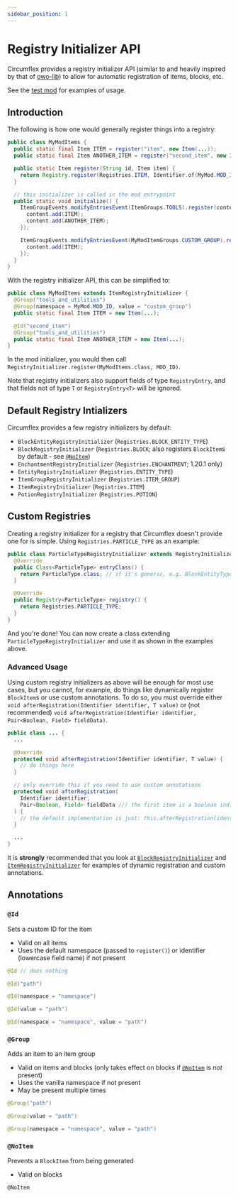 ```yaml
---
sidebar_position: 1
---
```


# Registry Initializer API

Circumflex provides a registry initializer API (similar to and heavily inspired by that of [owo-lib](https://docs.wispforest.io/owo/registration/)) to allow for automatic registration of items, blocks, etc.

See the [test mod](https://github.com/diacritics-owo/circumflex/tree/main/src/testmod/java/diacritics/owo) for examples of usage.

## Introduction

The following is how one would generally register things into a registry:

```java title="src/main/java/com/example/item/MyModItems.java"
public class MyModItems {
  public static final Item ITEM = register("item", new Item(...));
  public static final Item ANOTHER_ITEM = register("second_item", new Item(...)); // notice that the id doesn't match the field name

  public static Item register(String id, Item item) {
    return Registry.register(Registries.ITEM, Identifier.of(MyMod.MOD_ID, id), item);
  }

  // this initializer is called in the mod entrypoint
  public static void initialize() {
    ItemGroupEvents.modifyEntriesEvent(ItemGroups.TOOLS).register(content -> {
      content.add(ITEM);
      content.add(ANOTHER_ITEM);
    });

    ItemGroupEvents.modifyEntriesEvent(MyModItemGroups.CUSTOM_GROUP).register(content -> {
      content.add(ITEM);
    });
  }
}
```

With the registry initializer API, this can be simplified to:

```java title="src/main/java/com/example/item/MyModItems.java"
public class MyModItems extends ItemRegistryInitializer {
  @Group("tools_and_utilities")
  @Group(namespace = MyMod.MOD_ID, value = "custom_group")
  public static final Item ITEM = new Item(...);

  @Id("second_item")
  @Group("tools_and_utilities")
  public static final Item ANOTHER_ITEM = new Item(...);
}
```

In the mod initializer, you would then call `RegistryInitializer.register(MyModItems.class, MOD_ID)`.

Note that registry initializers also support fields of type `RegistryEntry`, and that fields not of type `T` or `RegistryEntry<T>` will be ignored.

## Default Registry Intializers

Circumflex provides a few registry initializers by default:

- `BlockEntityRegistryInitializer` (`Registries.BLOCK_ENTITY_TYPE`)
- `BlockRegistryInitializer` (`Registries.BLOCK`; also registers `BlockItem`s by default - see [`@NoItem`](#noitem))
- `EnchantmentRegistryInitializer` (`Registries.ENCHANTMENT`; 1.20.1 only)
- `EntityRegistryInitializer` (`Registries.ENTITY_TYPE`)
- `ItemGroupRegistryInitializer` (`Registries.ITEM_GROUP`)
- `ItemRegistryInitializer` (`Registries.ITEM`)
- `PotionRegistryInitializer` (`Registries.POTION`)

## Custom Registries

Creating a registry initializer for a registry that Circumflex doesn't provide one for is simple. Using `Registries.PARTICLE_TYPE` as an example:

```java
public class ParticleTypeRegistryInitializer extends RegistryInitializer<ParticleType> {
  @Override
  public Class<ParticleType> entryClass() {
    return ParticleType.class; // if it's generic, e.g. BlockEntityType<T>, use CircumflexHelpers.conform (Helpers.conform for circumflex 1.1.0)
  }

  @Override
  public Registry<ParticleType> registry() {
    return Registries.PARTICLE_TYPE;
  }
}
```

And you're done! You can now create a class extending `ParticleTypeRegistryInitializer` and use it as shown in the examples above.

### Advanced Usage

Using custom registry initializers as above will be enough for most use cases, but you cannot, for example, do things like dynamically register `BlockItem`s or use custom annotations. To do so, you must override either `void afterRegistration(Identifier identifier, T value)` or (not recommended) `void afterRegistration(Identifier identifier, Pair<Boolean, Field> fieldData)`.

```java
public class ... {
  ...

  @Override
  protected void afterRegistration(Identifier identifier, T value) {
    // do things here
  }

  // only override this if you need to use custom annotations
  protected void afterRegistration(
    Identifier identifier,
    Pair<Boolean, Field> fieldData /// the first item is a boolean indicating whether the field is a registryentry, and the second is a java.lang.reflect.Field
  ) {
    // the default implementation is just: this.afterRegistration(identifier, this.getFieldValue(fieldData))
  }

  ...
}
```

It is **strongly** recommended that you look at [`BlockRegistryInitializer`](https://github.com/diacritics-owo/circumflex/blob/main/src/main/java/diacritics/owo/registry/initalizer/BlockRegistryInitializer.java) and [`ItemRegistryInitializer`](https://github.com/diacritics-owo/circumflex/blob/main/src/main/java/diacritics/owo/registry/initalizer/ItemRegistryInitializer.java) for examples of dynamic registration and custom annotations.

## Annotations

### `@Id`

Sets a custom ID for the item

- Valid on all items
- Uses the default namespace (passed to `register()`) or identifier (lowercase field name) if not present

```java
@Id // does nothing
```

```java
@Id("path")
```

```java
@Id(namespace = "namespace")
```

```java
@Id(value = "path")
```

```java
@Id(namespace = "namespace", value = "path")
```

### `@Group`

Adds an item to an item group

- Valid on items and blocks (only takes effect on blocks if [`@NoItem`](#noitem) is _not_ present)
- Uses the vanilla namespace if not present
- May be present multiple times

```java
@Group("path")
```

```java
@Group(value = "path")
```

```java
@Group(namespace = "namespace", value = "path")
```

### `@NoItem`

Prevents a `BlockItem` from being generated

- Valid on blocks

```
@NoItem
```
